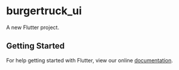 # burgertruck_ui

A new Flutter project.

## Getting Started

For help getting started with Flutter, view our online
[documentation](https://flutter.io/).
